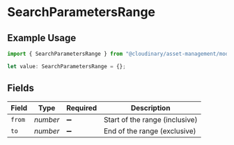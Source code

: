 # SearchParametersRange

## Example Usage

```typescript
import { SearchParametersRange } from "@cloudinary/asset-management/models/components";

let value: SearchParametersRange = {};
```

## Fields

| Field                          | Type                           | Required                       | Description                    |
| ------------------------------ | ------------------------------ | ------------------------------ | ------------------------------ |
| `from`                         | *number*                       | :heavy_minus_sign:             | Start of the range (inclusive) |
| `to`                           | *number*                       | :heavy_minus_sign:             | End of the range (exclusive)   |